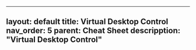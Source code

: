 ---
layout: default
title: Virtual Desktop Control
nav_order: 5
parent: Cheat Sheet
descripption: "Virtual Desktop Control"
--
